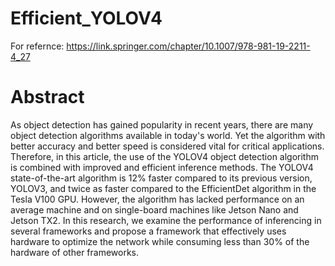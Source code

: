 # Efficient_YOLOV4

For refernce: https://link.springer.com/chapter/10.1007/978-981-19-2211-4_27

# Abstract

As object detection has gained popularity in recent years, there are many object detection algorithms available in today's world. Yet the algorithm with better accuracy and better speed is considered vital for critical applications. Therefore, in this article, the use of the YOLOV4 object detection algorithm is combined with improved and efficient inference methods. The YOLOV4 state-of-the-art algorithm is 12% faster compared to its previous version, YOLOV3, and twice as faster compared to the EfficientDet algorithm in the Tesla V100 GPU. However, the algorithm has lacked performance on an average machine and on single-board machines like Jetson Nano and Jetson TX2. In this research, we examine the performance of inferencing in several frameworks and propose a framework that effectively uses hardware to optimize the network while consuming less than 30% of the hardware of other frameworks.
